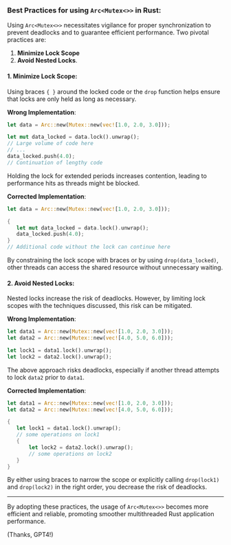 
### Best Practices for using `Arc<Mutex<>>` in Rust:

Using `Arc<Mutex<>>` necessitates vigilance for proper synchronization to prevent deadlocks and to guarantee efficient performance. Two pivotal practices are: 
1. **Minimize Lock Scope**
2. **Avoid Nested Locks**.

#### 1. Minimize Lock Scope:

Using braces `{ }` around the locked code or the `drop` function helps ensure that locks are only held as long as necessary.

**Wrong Implementation**:

```rust
let data = Arc::new(Mutex::new(vec![1.0, 2.0, 3.0]));

let mut data_locked = data.lock().unwrap();
// Large volume of code here
// ...
data_locked.push(4.0);
// Continuation of lengthy code
```

Holding the lock for extended periods increases contention, leading to performance hits as threads might be blocked.

**Corrected Implementation**:

```rust
let data = Arc::new(Mutex::new(vec![1.0, 2.0, 3.0]));

{
   let mut data_locked = data.lock().unwrap();
   data_locked.push(4.0);
}
// Additional code without the lock can continue here
```

By constraining the lock scope with braces or by using `drop(data_locked)`, other threads can access the shared resource without unnecessary waiting.

#### 2. Avoid Nested Locks:

Nested locks increase the risk of deadlocks. However, by limiting lock scopes with the techniques discussed, this risk can be mitigated.

**Wrong Implementation**:

```rust
let data1 = Arc::new(Mutex::new(vec![1.0, 2.0, 3.0]));
let data2 = Arc::new(Mutex::new(vec![4.0, 5.0, 6.0]));

let lock1 = data1.lock().unwrap();
let lock2 = data2.lock().unwrap();
```

The above approach risks deadlocks, especially if another thread attempts to lock `data2` prior to `data1`.

**Corrected Implementation**:

```rust
let data1 = Arc::new(Mutex::new(vec![1.0, 2.0, 3.0]));
let data2 = Arc::new(Mutex::new(vec![4.0, 5.0, 6.0]));

{
   let lock1 = data1.lock().unwrap();
   // some operations on lock1
   {
       let lock2 = data2.lock().unwrap();
       // some operations on lock2
   }
}
```

By either using braces to narrow the scope or explicitly calling `drop(lock1)` and `drop(lock2)` in the right order, you decrease the risk of deadlocks.

---

By adopting these practices, the usage of `Arc<Mutex<>>` becomes more efficient and reliable, promoting smoother multithreaded Rust application performance.


(Thanks, GPT4!)

